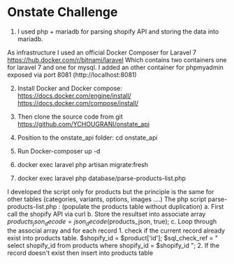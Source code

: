 # Onstate Challenge

1. I used php + mariadb for parsing shopify API and storing the data into mariadb.

As infrastructure I used an official Docker Composer for Laravel 7  https://hub.docker.com/r/bitnami/laravel
Which contains two containers one for laravel 7 and one for mysql. I added an other container for phpmyadmin exposed via port 8081 (http://localhost:8081)

2.	Install Docker and Docker compose:
      https://docs.docker.com/engine/install/
      https://docs.docker.com/compose/install/
   
3.	Then clone the source code from git https://github.com/YCHOUGRANI/onstate_api 
4.	Position to the onstate_api folder:    cd onstate_api

5.	Run Docker-composer up -d

6.	docker exec laravel php artisan migrate:fresh

8.  docker exec laravel php database/parse-products-list.php

I developed the script only for products but the principle is the same for other tables (categories, variants, options, images ....)
The php script parse-products-list.php : (populate the products table without duplication)
            a. First call the shopify API via curl
            b. Store the resultset into associate array $products_json_decode = json_decode($products_json, true);
            c. Loop through the associal array and for each record
                   1. check if the current record already exist into products table. 
                      $shopify_id = $product['id'];
	                    $sql_check_ref = " select shopify_id  from products  where shopify_id = $shopify_id  ";
                   2. If the record doesn't exist then insert into products table





